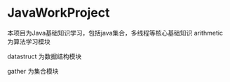 # JavaWorkProject
本项目为Java基础知识学习，包括java集合，多线程等核心基础知识
arithmetic 为算法学习模块  

datastruct 为数据结构模块  

gather     为集合模块
